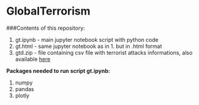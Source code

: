 # GlobalTerrorism

###Contents of this repository:
1. gt.ipynb - main jupyter notebook script with python code
2. gt.html - same jupyter notebook as in 1. but in .html format
3. gtd.zip - file containing csv file with terrorist attacks informations, also available [here](https://www.kaggle.com/START-UMD/gtd)

__Packages needed to run script gt.ipynb:__
1. numpy
2. pandas
3. plotly


